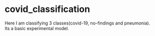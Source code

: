 # covid_classification

Here I am classifying 3 classes(covid-19, no-findings and pneumonia).<br>
Its a basic experimental model.
